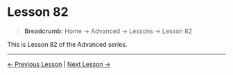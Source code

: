 # Lesson 82

> **Breadcrumb:** Home → Advanced → Lessons → Lesson 82

This is Lesson 82 of the Advanced series.

---

[← Previous Lesson](lesson_81.md) | [Next Lesson →](lesson_83.md)
